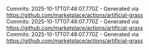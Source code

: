 Commits: 2025-10-17T07:48:07.770Z - Generated via https://github.com/marketplace/actions/artificial-grass
<br>
Commits: 2025-10-17T07:48:07.770Z - Generated via https://github.com/marketplace/actions/artificial-grass
<br>
Commits: 2025-10-17T07:48:07.770Z - Generated via https://github.com/marketplace/actions/artificial-grass
<br>
